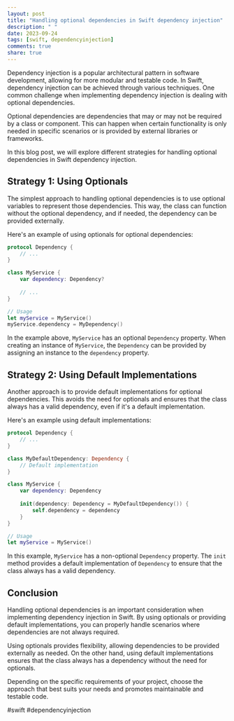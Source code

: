 ```yaml
---
layout: post
title: "Handling optional dependencies in Swift dependency injection"
description: " "
date: 2023-09-24
tags: [swift, dependencyinjection]
comments: true
share: true
---
```


Dependency injection is a popular architectural pattern in software development, allowing for more modular and testable code. In Swift, dependency injection can be achieved through various techniques. One common challenge when implementing dependency injection is dealing with optional dependencies.

Optional dependencies are dependencies that may or may not be required by a class or component. This can happen when certain functionality is only needed in specific scenarios or is provided by external libraries or frameworks.

In this blog post, we will explore different strategies for handling optional dependencies in Swift dependency injection.

## Strategy 1: Using Optionals

The simplest approach to handling optional dependencies is to use optional variables to represent those dependencies. This way, the class can function without the optional dependency, and if needed, the dependency can be provided externally.

Here's an example of using optionals for optional dependencies:

```swift
protocol Dependency {
    // ...
}

class MyService {
    var dependency: Dependency?
    
    // ...
}

// Usage
let myService = MyService()
myService.dependency = MyDependency()
```

In the example above, `MyService` has an optional `Dependency` property. When creating an instance of `MyService`, the `Dependency` can be provided by assigning an instance to the `dependency` property.

## Strategy 2: Using Default Implementations

Another approach is to provide default implementations for optional dependencies. This avoids the need for optionals and ensures that the class always has a valid dependency, even if it's a default implementation.

Here's an example using default implementations:

```swift
protocol Dependency {
    // ...
}

class MyDefaultDependency: Dependency {
    // Default implementation
}

class MyService {
    var dependency: Dependency
    
    init(dependency: Dependency = MyDefaultDependency()) {
        self.dependency = dependency
    }
}

// Usage
let myService = MyService()
```

In this example, `MyService` has a non-optional `Dependency` property. The `init` method provides a default implementation of `Dependency` to ensure that the class always has a valid dependency.

## Conclusion

Handling optional dependencies is an important consideration when implementing dependency injection in Swift. By using optionals or providing default implementations, you can properly handle scenarios where dependencies are not always required.

Using optionals provides flexibility, allowing dependencies to be provided externally as needed. On the other hand, using default implementations ensures that the class always has a dependency without the need for optionals.

Depending on the specific requirements of your project, choose the approach that best suits your needs and promotes maintainable and testable code.

#swift #dependencyinjection